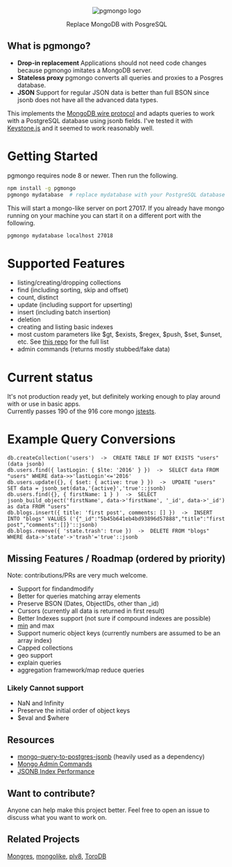 <p align="center">
  <img alt="pgmongo logo" src="https://user-images.githubusercontent.com/406149/42555295-9ccff858-849c-11e8-81dd-7d5fa5e7bf94.png">
  <p align="center">Replace MongoDB with PosgreSQL</p>
</p>

## What is pgmongo?
- **Drop-in replacement** Applications should not need code changes because pgmongo imitates a MongoDB server.
- **Stateless proxy** pgmongo converts all queries and proxies to a Posgres database.
- **JSON** Support for regular JSON data is better than full BSON since jsonb does not have all the advanced data types. 

This implements the [MongoDB wire protocol](https://docs.mongodb.com/manual/reference/mongodb-wire-protocol/) and adapts queries to work with a PostgreSQL database using jsonb fields.
I've tested it with [Keystone.js](http://keystonejs.com/) and it seemed to work reasonably well.

# Getting Started
pgmongo requires node 8 or newer. Then run the following.
```bash
npm install -g pgmongo
pgmongo mydatabase  # replace mydatabase with your PostgreSQL database name.
```
This will start a mongo-like server on port 27017. If you already have mongo running on your machine you can start it on a different port with the following.
```bash
pgmongo mydatabase localhost 27018 
```

# Supported Features
* listing/creating/dropping collections
* find (including sorting, skip and offset)
* count, distinct
* update (including support for upserting)
* insert (including batch insertion)
* deletion
* creating and listing basic indexes
* most custom parameters like $gt, $exists, $regex, $push, $set, $unset, etc.
See [this repo](https://github.com/thomas4019/mongo-query-to-postgres-jsonb)  for the full list
* admin commands (returns mostly stubbed/fake data)

# Current status
It's not production ready yet, but definitely working enough to play around with or use in basic apps.  
Currently passes 190 of the 916 core mongo [jstests](https://github.com/mongodb/mongo/tree/master/jstests/core).

# Example Query Conversions
```
db.createCollection('users')  ->  CREATE TABLE IF NOT EXISTS "users" (data jsonb)
db.users.find({ lastLogin: { $lte: '2016' } })  ->  SELECT data FROM "users" WHERE data->>'lastLogin'<='2016'
db.users.update({}, { $set: { active: true } })  ->  UPDATE "users" SET data = jsonb_set(data,'{active}','true'::jsonb)
db.users.find({}, { firstName: 1 } )  ->  SELECT jsonb_build_object('firstName', data->'firstName', '_id', data->'_id') as data FROM "users"
db.blogs.insert({ title: 'first post', comments: [] })  ->  INSERT INTO "blogs" VALUES ('{"_id":"5b45b641eb4bd93896d57888","title":"first post","comments":[]}'::jsonb)
db.blogs.remove({ 'state.trash': true })  ->  DELETE FROM "blogs" WHERE data->'state'->'trash'='true'::jsonb
```

## Missing Features / Roadmap (ordered by priority)
Note: contributions/PRs are very much welcome.
* Support for findandmodify
* Better for queries matching array elements
* Preserve BSON (Dates, ObjectIDs, other than _id)
* Cursors (currently all data is returned in first result)
* Better Indexes support (not sure if compound indexes are possible)
* [min](https://docs.mongodb.com/manual/reference/method/cursor.min/) and max
* Support numeric object keys (currently numbers are assumed to be an array index)
* Capped collections
* geo support
* explain queries
* aggregation framework/map reduce queries

### Likely Cannot support
* NaN and Infinity
* Preserve the initial order of object keys
* $eval and $where

## Resources
* [mongo-query-to-postgres-jsonb](https://github.com/thomas4019/mongo-query-to-postgres-jsonb) (heavily used as a dependency)
* [Mongo Admin Commands](https://docs.mongodb.com/manual/reference/command/nav-administration/)
* [JSONB Index Performance](http://bitnine.net/blog-postgresql/postgresql-internals-jsonb-type-and-its-indexes/)

## Want to contribute?
Anyone can help make this project better. Feel free to open an issue to discuss what you want to work on.

## Related Projects
[Mongres](https://github.com/umitanuki/mongres),
[mongolike](https://github.com/JerrySievert/mongolike),
[plv8](https://github.com/plv8/plv8),
[ToroDB](https://news.ycombinator.com/item?id=8527013)